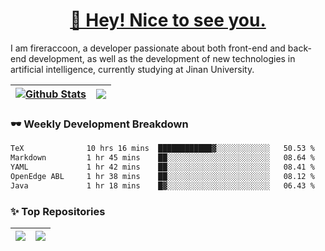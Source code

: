 <h1 align="center"><a href="https://blog.raccooncc.top">👋 Hey! Nice to see you.</a></h1>

I am fireraccoon, a developer passionate about both front-end and back-end development, as well as the development of new technologies in artificial intelligence, currently studying at Jinan University.

| <a href="#"><img src="https://github-readme-stats.vercel.app/api?username=fireraccoon&show_icons=true&include_all_commits=true&theme=buefy&hide_border=true" alt="Github Stats" /></a> | <a href="#"><img src="https://github-readme-stats.vercel.app/api/top-langs/?username=fireraccoon&layout=compact&theme=buefy&hide_border=true" /></a> |
| --- | --- |

### 🕶 Weekly Development Breakdown

<!--START_SECTION:waka-->

```txt
TeX              10 hrs 16 mins  ████████████▓░░░░░░░░░░░░   50.53 %
Markdown         1 hr 45 mins    ██░░░░░░░░░░░░░░░░░░░░░░░   08.64 %
YAML             1 hr 42 mins    ██░░░░░░░░░░░░░░░░░░░░░░░   08.41 %
OpenEdge ABL     1 hr 38 mins    ██░░░░░░░░░░░░░░░░░░░░░░░   08.12 %
Java             1 hr 18 mins    █▓░░░░░░░░░░░░░░░░░░░░░░░   06.43 %
```

<!--END_SECTION:waka-->

### ✨ Top Repositories

| <a href="https://github.com/fireraccoon/AdvVis-CNN"><img src="https://github-readme-stats.vercel.app/api/pin/?username=fireraccoon&repo=AdvVis-CNN&theme=buefy&hide_border=true" /></a> | <a href="https://github.com/fireraccoon/leetcode-solutions"><img src="https://github-readme-stats.vercel.app/api/pin/?username=fireraccoon&repo=leetcode-solutions&theme=buefy&hide_border=true" /></a> |
| --- | --- |
